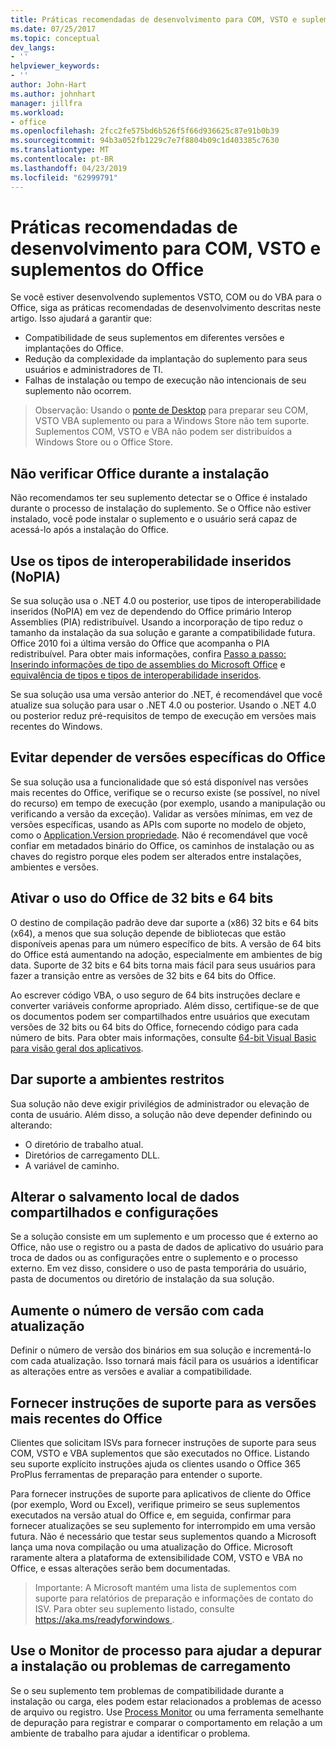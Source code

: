 ```yaml
---
title: Práticas recomendadas de desenvolvimento para COM, VSTO e suplementos do Office
ms.date: 07/25/2017
ms.topic: conceptual
dev_langs:
- ''
helpviewer_keywords:
- ''
author: John-Hart
ms.author: johnhart
manager: jillfra
ms.workload:
- office
ms.openlocfilehash: 2fcc2fe575bd6b526f5f66d936625c87e91b0b39
ms.sourcegitcommit: 94b3a052fb1229c7e7f8804b09c1d403385c7630
ms.translationtype: MT
ms.contentlocale: pt-BR
ms.lasthandoff: 04/23/2019
ms.locfileid: "62999791"
---
```

# <a name="development-best-practices-for-com-vsto-and-vba-add-ins-in-office"></a>Práticas recomendadas de desenvolvimento para COM, VSTO e suplementos do Office
  Se você estiver desenvolvendo suplementos VSTO, COM ou do VBA para o Office, siga as práticas recomendadas de desenvolvimento descritas neste artigo.   Isso ajudará a garantir que:

- Compatibilidade de seus suplementos em diferentes versões e implantações do Office.
- Redução da complexidade da implantação do suplemento para seus usuários e administradores de TI.
- Falhas de instalação ou tempo de execução não intencionais de seu suplemento não ocorrem.

>Observação: Usando o [ponte de Desktop](/windows/uwp/porting/desktop-to-uwp-root) para preparar seu COM, VSTO VBA suplemento ou para a Windows Store não tem suporte. Suplementos COM, VSTO e VBA não podem ser distribuídos a Windows Store ou o Office Store.

## <a name="do-not-check-for-office-during-installation"></a>Não verificar Office durante a instalação
 Não recomendamos ter seu suplemento detectar se o Office é instalado durante o processo de instalação do suplemento. Se o Office não estiver instalado, você pode instalar o suplemento e o usuário será capaz de acessá-lo após a instalação do Office.

## <a name="use-embedded-interop-types-nopia"></a>Use os tipos de interoperabilidade inseridos (NoPIA)
Se sua solução usa o .NET 4.0 ou posterior, use tipos de interoperabilidade inseridos (NoPIA) em vez de dependendo do Office primário Interop Assemblies (PIA) redistribuível. Usando a incorporação de tipo reduz o tamanho da instalação da sua solução e garante a compatibilidade futura. Office 2010 foi a última versão do Office que acompanha o PIA redistribuível. Para obter mais informações, confira [Passo a passo: Inserindo informações de tipo de assemblies do Microsoft Office](https://msdn.microsoft.com/library/ee317478.aspx) e [equivalência de tipos e tipos de interoperabilidade inseridos](/windows/uwp/porting/desktop-to-uwp-root).

Se sua solução usa uma versão anterior do .NET, é recomendável que você atualize sua solução para usar o .NET 4.0 ou posterior. Usando o .NET 4.0 ou posterior reduz pré-requisitos de tempo de execução em versões mais recentes do Windows.

## <a name="avoid-depending-on-specific-office-versions"></a>Evitar depender de versões específicas do Office
Se sua solução usa a funcionalidade que só está disponível nas versões mais recentes do Office, verifique se o recurso existe (se possível, no nível do recurso) em tempo de execução (por exemplo, usando a manipulação ou verificando a versão da exceção). Validar as versões mínimas, em vez de versões específicas, usando as APIs com suporte no modelo de objeto, como o [Application.Version propriedade](<xref:Microsoft.Office.Interop.Excel._Application.Version%2A>). Não é recomendável que você confiar em metadados binário do Office, os caminhos de instalação ou as chaves do registro porque eles podem ser alterados entre instalações, ambientes e versões.

## <a name="enable-both-32-bit-and-64-bit-office-usage"></a>Ativar o uso do Office de 32 bits e 64 bits
O destino de compilação padrão deve dar suporte a (x86) 32 bits e 64 bits (x64), a menos que sua solução depende de bibliotecas que estão disponíveis apenas para um número específico de bits. A versão de 64 bits do Office está aumentando na adoção, especialmente em ambientes de big data. Suporte de 32 bits e 64 bits torna mais fácil para seus usuários para fazer a transição entre as versões de 32 bits e 64 bits do Office.

Ao escrever código VBA, o uso seguro de 64 bits instruções declare e converter variáveis conforme apropriado. Além disso, certifique-se de que os documentos podem ser compartilhados entre usuários que executam versões de 32 bits ou 64 bits do Office, fornecendo código para cada número de bits. Para obter mais informações, consulte [64-bit Visual Basic para visão geral dos aplicativos](/office/vba/Language/Concepts/Getting-Started/64-bit-visual-basic-for-applications-overview).

## <a name="support-restricted-environments"></a>Dar suporte a ambientes restritos
Sua solução não deve exigir privilégios de administrador ou elevação de conta de usuário. Além disso, a solução não deve depender definindo ou alterando:

- O diretório de trabalho atual.
- Diretórios de carregamento DLL.
- A variável de caminho.

## <a name="change-the-save-location-of-shared-data-and-settings"></a>Alterar o salvamento local de dados compartilhados e configurações
Se a solução consiste em um suplemento e um processo que é externo ao Office, não use o registro ou a pasta de dados de aplicativo do usuário para troca de dados ou as configurações entre o suplemento e o processo externo. Em vez disso, considere o uso de pasta temporária do usuário, pasta de documentos ou diretório de instalação da sua solução.

## <a name="increment-the-version-number-with-each-update"></a>Aumente o número de versão com cada atualização
Definir o número de versão dos binários em sua solução e incrementá-lo com cada atualização. Isso tornará mais fácil para os usuários a identificar as alterações entre as versões e avaliar a compatibilidade.

## <a name="provide-support-statements-for-the-latest-versions-of-office"></a>Fornecer instruções de suporte para as versões mais recentes do Office
Clientes que solicitam ISVs para fornecer instruções de suporte para seus COM, VSTO e VBA suplementos que são executados no Office. Listando seu suporte explícito instruções ajuda os clientes usando o Office 365 ProPlus ferramentas de preparação para entender o suporte.

Para fornecer instruções de suporte para aplicativos de cliente do Office (por exemplo, Word ou Excel), verifique primeiro se seus suplementos executados na versão atual do Office e, em seguida, confirmar para fornecer atualizações se seu suplemento for interrompido em uma versão futura. Não é necessário que testar seus suplementos quando a Microsoft lança uma nova compilação ou uma atualização do Office. Microsoft raramente altera a plataforma de extensibilidade COM, VSTO e VBA no Office, e essas alterações serão bem documentadas.

>Importante: A Microsoft mantém uma lista de suplementos com suporte para relatórios de preparação e informações de contato do ISV. Para obter seu suplemento listado, consulte [ https://aka.ms/readyforwindows ](https://aka.ms/readyforwindows).

## <a name="use-process-monitor-to-help-debug-installation-or-loading-issues"></a>Use o Monitor de processo para ajudar a depurar a instalação ou problemas de carregamento
Se o seu suplemento tem problemas de compatibilidade durante a instalação ou carga, eles podem estar relacionados a problemas de acesso de arquivo ou registro. Use [Process Monitor](/sysinternals/downloads/procmon) ou uma ferramenta semelhante de depuração para registrar e comparar o comportamento em relação a um ambiente de trabalho para ajudar a identificar o problema.

